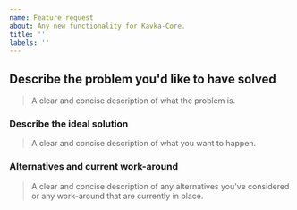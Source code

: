 ```yaml
---
name: Feature request
about: Any new functionality for Kavka-Core.
title: ''
labels: ''
---
```


<!--
Thank you in advance for helping us to improve Kavka-Core!

Please read through the template below and answer all relevant questions.
Your additional work here is greatly appreciated and will help us respond as quickly as possible.
-->

## Describe the problem you'd like to have solved

> A clear and concise description of what the problem is.

### Describe the ideal solution

> A clear and concise description of what you want to happen.

### Alternatives and current work-around

> A clear and concise description of any alternatives you've considered or any work-around that are currently in place.
